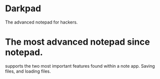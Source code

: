 # Darkpad
The advanced notepad for hackers.

# The most advanced notepad since notepad.
  supports the two most important features found within a note app. Saving files, and loading files.
